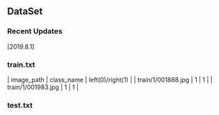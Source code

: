 ## DataSet
### Recent Updates
[2019.8.1]

### train.txt  
| image_path | class_name | left(0)/right(1) |
| train/1/001888.jpg | 1 | 1 |
| train/1/001983.jpg | 1 | 1 |

### test.txt
